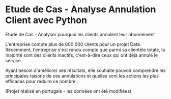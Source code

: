 # Etude de Cas - Analyse Annulation Client avec Python

Etude de Cas - Analyser pourquoi les clients annulent leur abonnement 

L'entreprise compte plus de 800 000 clients pour un projet Data. Récemment, l'entreprise s'est rendu compte que parmi sa clientèle totale, la majorité sont des clients inactifs, c'est-à-dire ceux qui ont déjà annulé le service.

Ayant besoin d'améliorer ses résultats, elle souhaite pouvoir comprendre les principales raisons de ces annulations et quelles sont les actions les plus efficaces pour réduire ce nombre.

(Projet réalisé en portugais - les données ont été modifiées)
